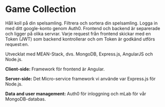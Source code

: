 # Game Collection
Håll koll på din spelsamling. Filtrera och sortera din spelsamling. 
Logga in med ditt google-konto genom Auth0. Frontend och backend är separerade och ligger
på olika servrar. Varje request från frontend skickar med en Token (JWT) som backend
kontrollerar och om Token är godkänd utförs request:en.

Utvecklat med MEAN-Stack, dvs. MongoDB, Express.js, AngularJS och Node.js.

**Client-side:** Framework för frontend är Angular.

**Server-side:** Det Micro-service framework vi använde var Express.js för Node.js.

**Data and user management:** Auth0 för inloggning och mLab för vår MongoDB-databas. 
